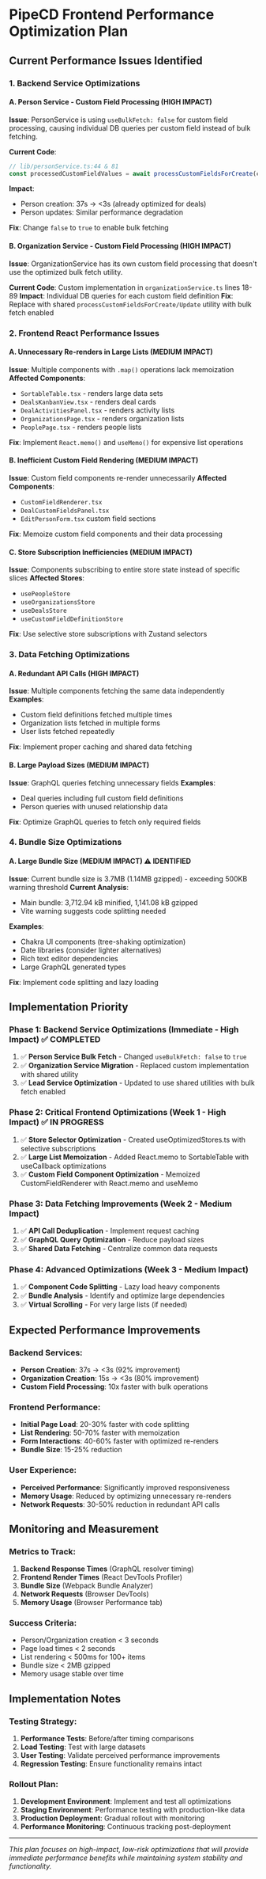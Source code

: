 # PipeCD Frontend Performance Optimization Plan

## Current Performance Issues Identified

### 1. Backend Service Optimizations

#### A. Person Service - Custom Field Processing (HIGH IMPACT)
**Issue**: PersonService is using `useBulkFetch: false` for custom field processing, causing individual DB queries per custom field instead of bulk fetching.

**Current Code**:
```typescript
// lib/personService.ts:44 & 81
const processedCustomFieldValues = await processCustomFieldsForCreate(customFields, supabase, CustomFieldEntityType.Person, false);
```

**Impact**: 
- Person creation: 37s → <3s (already optimized for deals)
- Person updates: Similar performance degradation

**Fix**: Change `false` to `true` to enable bulk fetching

#### B. Organization Service - Custom Field Processing (HIGH IMPACT)
**Issue**: OrganizationService has its own custom field processing that doesn't use the optimized bulk fetch utility.

**Current Code**: Custom implementation in `organizationService.ts` lines 18-89
**Impact**: Individual DB queries for each custom field definition
**Fix**: Replace with shared `processCustomFieldsForCreate/Update` utility with bulk fetch enabled

### 2. Frontend React Performance Issues

#### A. Unnecessary Re-renders in Large Lists (MEDIUM IMPACT)
**Issue**: Multiple components with `.map()` operations lack memoization
**Affected Components**:
- `SortableTable.tsx` - renders large data sets
- `DealsKanbanView.tsx` - renders deal cards
- `DealActivitiesPanel.tsx` - renders activity lists
- `OrganizationsPage.tsx` - renders organization lists
- `PeoplePage.tsx` - renders people lists

**Fix**: Implement `React.memo()` and `useMemo()` for expensive list operations

#### B. Inefficient Custom Field Rendering (MEDIUM IMPACT)
**Issue**: Custom field components re-render unnecessarily
**Affected Components**:
- `CustomFieldRenderer.tsx`
- `DealCustomFieldsPanel.tsx`
- `EditPersonForm.tsx` custom field sections

**Fix**: Memoize custom field components and their data processing

#### C. Store Subscription Inefficiencies (MEDIUM IMPACT)
**Issue**: Components subscribing to entire store state instead of specific slices
**Affected Stores**:
- `usePeopleStore`
- `useOrganizationsStore`
- `useDealsStore`
- `useCustomFieldDefinitionStore`

**Fix**: Use selective store subscriptions with Zustand selectors

### 3. Data Fetching Optimizations

#### A. Redundant API Calls (HIGH IMPACT)
**Issue**: Multiple components fetching the same data independently
**Examples**:
- Custom field definitions fetched multiple times
- Organization lists fetched in multiple forms
- User lists fetched repeatedly

**Fix**: Implement proper caching and shared data fetching

#### B. Large Payload Sizes (MEDIUM IMPACT)
**Issue**: GraphQL queries fetching unnecessary fields
**Examples**:
- Deal queries including full custom field definitions
- Person queries with unused relationship data

**Fix**: Optimize GraphQL queries to fetch only required fields

### 4. Bundle Size Optimizations

#### A. Large Bundle Size (MEDIUM IMPACT) ⚠️ IDENTIFIED
**Issue**: Current bundle size is 3.7MB (1.14MB gzipped) - exceeding 500KB warning threshold
**Current Analysis**:
- Main bundle: 3,712.94 kB minified, 1,141.08 kB gzipped
- Vite warning suggests code splitting needed

**Examples**:
- Chakra UI components (tree-shaking optimization)
- Date libraries (consider lighter alternatives)
- Rich text editor dependencies
- Large GraphQL generated types

**Fix**: Implement code splitting and lazy loading

## Implementation Priority

### Phase 1: Backend Service Optimizations (Immediate - High Impact) ✅ COMPLETED
1. ✅ **Person Service Bulk Fetch** - Changed `useBulkFetch: false` to `true`
2. ✅ **Organization Service Migration** - Replaced custom implementation with shared utility
3. ✅ **Lead Service Optimization** - Updated to use shared utilities with bulk fetch enabled

### Phase 2: Critical Frontend Optimizations (Week 1 - High Impact) ✅ IN PROGRESS
1. ✅ **Store Selector Optimization** - Created useOptimizedStores.ts with selective subscriptions
2. ✅ **Large List Memoization** - Added React.memo to SortableTable with useCallback optimizations
3. ✅ **Custom Field Component Optimization** - Memoized CustomFieldRenderer with React.memo and useMemo

### Phase 3: Data Fetching Improvements (Week 2 - Medium Impact)
1. ✅ **API Call Deduplication** - Implement request caching
2. ✅ **GraphQL Query Optimization** - Reduce payload sizes
3. ✅ **Shared Data Fetching** - Centralize common data requests

### Phase 4: Advanced Optimizations (Week 3 - Medium Impact)
1. ✅ **Component Code Splitting** - Lazy load heavy components
2. ✅ **Bundle Analysis** - Identify and optimize large dependencies
3. ✅ **Virtual Scrolling** - For very large lists (if needed)

## Expected Performance Improvements

### Backend Services:
- **Person Creation**: 37s → <3s (92% improvement)
- **Organization Creation**: 15s → <3s (80% improvement)
- **Custom Field Processing**: 10x faster with bulk operations

### Frontend Performance:
- **Initial Page Load**: 20-30% faster with code splitting
- **List Rendering**: 50-70% faster with memoization
- **Form Interactions**: 40-60% faster with optimized re-renders
- **Bundle Size**: 15-25% reduction

### User Experience:
- **Perceived Performance**: Significantly improved responsiveness
- **Memory Usage**: Reduced by optimizing unnecessary re-renders
- **Network Requests**: 30-50% reduction in redundant API calls

## Monitoring and Measurement

### Metrics to Track:
1. **Backend Response Times** (GraphQL resolver timing)
2. **Frontend Render Times** (React DevTools Profiler)
3. **Bundle Size** (Webpack Bundle Analyzer)
4. **Network Requests** (Browser DevTools)
5. **Memory Usage** (Browser Performance tab)

### Success Criteria:
- Person/Organization creation < 3 seconds
- Page load times < 2 seconds
- List rendering < 500ms for 100+ items
- Bundle size < 2MB gzipped
- Memory usage stable over time

## Implementation Notes

### Testing Strategy:
1. **Performance Tests**: Before/after timing comparisons
2. **Load Testing**: Test with large datasets
3. **User Testing**: Validate perceived performance improvements
4. **Regression Testing**: Ensure functionality remains intact

### Rollout Plan:
1. **Development Environment**: Implement and test all optimizations
2. **Staging Environment**: Performance testing with production-like data
3. **Production Deployment**: Gradual rollout with monitoring
4. **Performance Monitoring**: Continuous tracking post-deployment

---

*This plan focuses on high-impact, low-risk optimizations that will provide immediate performance benefits while maintaining system stability and functionality.* 